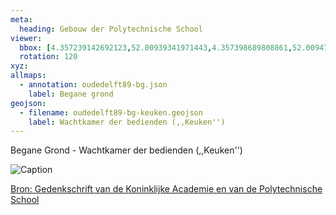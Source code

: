 ```yaml
---
meta:
  heading: Gebouw der Polytechnische School
viewer:
  bbox: [4.357239142692123,52.00939341971443,4.357398689808861,52.009478824453765]
  rotation: 120
xyz:
allmaps:
  - annotation: oudedelft89-bg.json
    label: Begane grond
geojson:
  - filename: oudedelft89-bg-keuken.geojson
    label: Wachtkamer der bedienden (,,Keuken'')
---
```

Begane Grond - Wachtkamer der bedienden (,,Keuken'')

![Caption](https://dlc.services/iiif-img/7/6/2e92be8d-f5f1-450d-93ab-bca2a4d55861/864,2295,1325,900/350,/0/default.jpg
)

[Bron: Gedenkschrift van de Koninklijke Academie en van de Polytechnische School ](https://dlc.services/iiif-resource/7/string1string2string3/txf18197)
